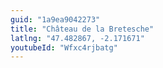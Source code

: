 ```yaml
---
guid: "1a9ea9042273"
title: "Château de la Bretesche"
latlng: "47.482867, -2.171671"
youtubeId: "Wfxc4rjbatg" 
---
```

